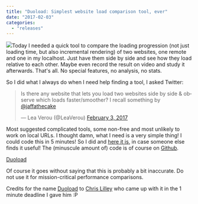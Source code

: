 ```yaml
---
title: "Duoload: Simplest website load comparison tool, ever"
date: "2017-02-03"
categories:
  - "releases"
---
```


[![](images/Screen-Shot-2017-02-02-at-23.49.02-300x190.png)](images/Screen-Shot-2017-02-02-at-23.49.02.png)Today I needed a quick tool to compare the loading progression (not just loading time, but also incremental rendering) of two websites, one remote and one in my localhost. Just have them side by side and see how they load relative to each other. Maybe even record the result on video and study it afterwards. That's all. No special features, no analysis, no stats.

So I did what I always do when I need help finding a tool, I asked Twitter:

<blockquote class="twitter-tweet" data-lang="en"><p lang="en" dir="ltr">Is there any website that lets you load two websites side by side &amp; observe which loads faster/smoother? I recall something by <a href="https://twitter.com/jaffathecake">@jaffathecake</a></p>— Lea Verou (@LeaVerou) <a href="https://twitter.com/LeaVerou/status/827327249305178113">February 3, 2017</a></blockquote>
<script async src="//platform.twitter.com/widgets.js" charset="utf-8"></script>

Most suggested complicated tools, some non-free and most unlikely to work on local URLs. I thought damn, what I need is a very simple thing! I could code this in 5 minutes! So I did and [here it is](http://duoload.verou.me/), in case someone else finds it useful! The (minuscule amount of) code is of course on [Github](https://github.com/LeaVerou/duoload).

[Duoload](http://duoload.verou.me/)

Of course it goes without saying that this is probably a bit inaccurate. Do not use it for mission-critical performance comparisons.

Credits for the name [Duoload](http://duoload.verou.me/) to [Chris Lilley](http://svgees.us/) who came up with it in the 1 minute deadline I gave him :P

